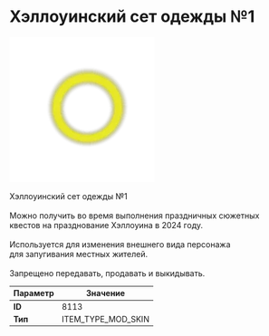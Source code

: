 # Хэллоуинский сет одежды №1

![Item Image](../img/8113.webp?raw=true)

Хэллоуинский сет одежды №1<br><br>Можно получить во время выполнения праздничных сюжетных<br>квестов на празднование Хэллоуина в 2024 году.<br><br>Используется для изменения внешнего вида персонажа<br>для запугивания местных жителей.<br><br>Запрещено передавать, продавать и выкидывать.


| Параметр | Значение |
|----------|----------|
| **ID** | 8113 |
| **Тип** | ITEM_TYPE_MOD_SKIN |

